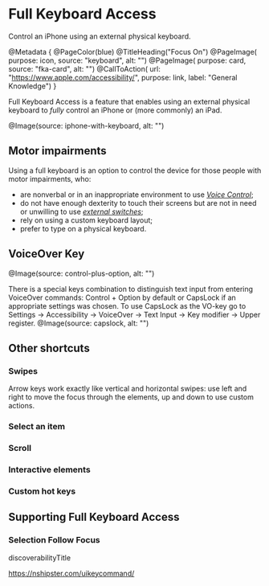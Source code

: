# Full Keyboard Access

Control an iPhone using an external physical keyboard.

@Metadata {
    @PageColor(blue)
    @TitleHeading("Focus On")
    @PageImage(
               purpose: icon, 
               source: "keyboard", 
               alt: "")
    @PageImage(
               purpose: card, 
               source: "fka-card", 
               alt: "")
    @CallToAction(
                  url: "https://www.apple.com/accessibility/",
                  purpose: link, 
                  label: "General Knowledge")
}

Full Keyboard Access is a feature that enables using an external physical keyboard to *fully* control an iPhone or (more commonly) an iPad. 

@Image(source: iphone-with-keyboard, alt: "")


## Motor impairments

Using a full keyboard is an option to control the device for those people with motor impairments, who:
- are nonverbal or in an inappropriate environment to use [*Voice Control*](<doc:VoiceControl>); 
- do not have enough dexterity to touch their screens but are not in need or unwilling to use [*external switches*](<doc:SwitchControl>);
- rely on using a custom keyboard layout; 
- prefer to type on a physical keyboard.


## VoiceOver Key
@Image(source: control-plus-option, alt: "")

There is a special keys combination to distinguish text input from entering VoiceOver commands: Control + Option by default or CapsLock if an appropriate settings was chosen. To use CapsLock as the VO-key go to Settings → Accessibility → VoiceOver → Text Input → Key modifier → Upper register. 
@Image(source: capslock, alt: "")


## Other shortcuts 
### Swipes
Arrow keys work exactly like vertical and horizontal swipes: use left and right to move the focus through the elements, up and down to use custom actions. 

### Select an item
### Scroll
### Interactive elements 
### Custom hot keys 


## Supporting Full Keyboard Access
### Selection Follow Focus
discoverabilityTitle

https://nshipster.com/uikeycommand/
